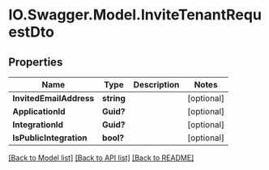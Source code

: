 # IO.Swagger.Model.InviteTenantRequestDto
## Properties

Name | Type | Description | Notes
------------ | ------------- | ------------- | -------------
**InvitedEmailAddress** | **string** |  | [optional] 
**ApplicationId** | **Guid?** |  | [optional] 
**IntegrationId** | **Guid?** |  | [optional] 
**IsPublicIntegration** | **bool?** |  | [optional] 

[[Back to Model list]](../README.md#documentation-for-models) [[Back to API list]](../README.md#documentation-for-api-endpoints) [[Back to README]](../README.md)

